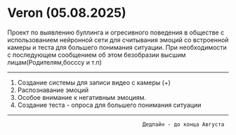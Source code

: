 # Veron (05.08.2025)
Проект по выявлению буллинга и огресивного поведения в обществе
с использованием нейронной сети для считывания эмоций  со встроенной камеры 
и теста для большего понимания ситуации.
При необходимости с последующем сообщением об этом безобразии высшим лицам(Родителям,босссу и т.п)

-----------------------------------------------------------------------------------------------------------------------------------------
 1. Создание системы для записи видео с камеры (+)
 2. Распознавание эмоций
 3. Особое внимание к негативным эмоциям.
 4. Создание теста - опроса для большего понимания ситуации
------------------------------------------------------------------------------------------------------------------------------------------
                                               Дедлайн - до конца Августа